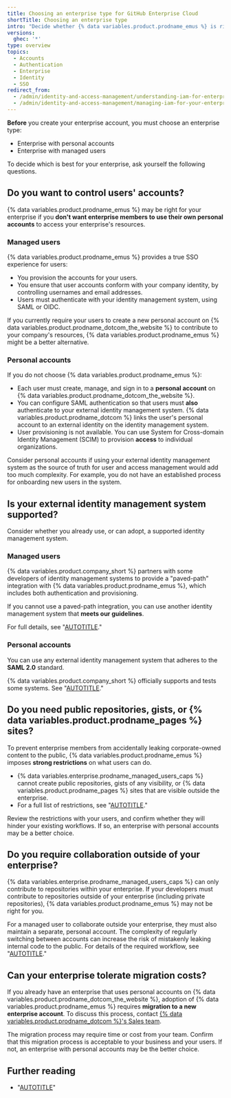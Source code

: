 ```yaml
---
title: Choosing an enterprise type for GitHub Enterprise Cloud
shortTitle: Choosing an enterprise type
intro: "Decide whether {% data variables.product.prodname_emus %} is right for your enterprise by asking yourself some questions."
versions:
  ghec: '*'
type: overview
topics:
  - Accounts
  - Authentication
  - Enterprise
  - Identity
  - SSO
redirect_from:
  - /admin/identity-and-access-management/understanding-iam-for-enterprises/identifying-the-best-authentication-method-for-your-enterprise
  - /admin/identity-and-access-management/managing-iam-for-your-enterprise/identifying-the-best-authentication-method-for-your-enterprise
---
```


**Before** you create your enterprise account, you must choose an enterprise type:

- Enterprise with personal accounts
- Enterprise with managed users

To decide which is best for your enterprise, ask yourself the following questions.

## Do you want to control users' accounts?

{% data variables.product.prodname_emus %} may be right for your enterprise if you **don't want enterprise members to use their own personal accounts** to access your enterprise's resources.

### Managed users

{% data variables.product.prodname_emus %} provides a true SSO experience for users:
- You provision the accounts for your users.
- You ensure that user accounts conform with your company identity, by controlling usernames and email addresses.
- Users must authenticate with your identity management system, using SAML or OIDC.

If you currently require your users to create a new personal account on {% data variables.product.prodname_dotcom_the_website %} to contribute to your company's resources, {% data variables.product.prodname_emus %} might be a better alternative.

### Personal accounts

If you do not choose {% data variables.product.prodname_emus %}:
- Each user must create, manage, and sign in to a **personal account** on {% data variables.product.prodname_dotcom_the_website %}.
- You can configure SAML authentication so that users must **also** authenticate to your external identity management system. {% data variables.product.prodname_dotcom %} links the user's personal account to an external identity on the identity management system.
- User provisioning is not available. You can use System for Cross-domain Identity Management (SCIM) to provision **access** to individual organizations.

Consider personal accounts if using your external identity management system as the source of truth for user and access management would add too much complexity. For example, you do not have an established process for onboarding new users in the system.

## Is your external identity management system supported?

Consider whether you already use, or can adopt, a supported identity management system.

### Managed users

{% data variables.product.company_short %} partners with some developers of identity management systems to provide a "paved-path" integration with {% data variables.product.prodname_emus %}, which includes both authentication and provisioning.

If you cannot use a paved-path integration, you can use another identity management system that **meets our guidelines**.

For full details, see "[AUTOTITLE](/admin/identity-and-access-management/understanding-iam-for-enterprises/about-enterprise-managed-users#identity-management-systems)."

### Personal accounts

You can use any external identity management system that adheres to the **SAML 2.0** standard.

{% data variables.product.company_short %} officially supports and tests some systems. See "[AUTOTITLE](/admin/identity-and-access-management/using-saml-for-enterprise-iam/configuring-saml-single-sign-on-for-your-enterprise#supported-identity-providers)."

## Do you need public repositories, gists, or {% data variables.product.prodname_pages %} sites?

To prevent enterprise members from accidentally leaking corporate-owned content to the public, {% data variables.product.prodname_emus %} imposes **strong restrictions** on what users can do.
- {% data variables.enterprise.prodname_managed_users_caps %} cannot create public repositories, gists of any visibility, or {% data variables.product.prodname_pages %} sites that are visible outside the enterprise.
- For a full list of restrictions, see "[AUTOTITLE](/admin/identity-and-access-management/understanding-iam-for-enterprises/abilities-and-restrictions-of-managed-user-accounts)."

Review the restrictions with your users, and confirm whether they will hinder your existing workflows. If so, an enterprise with personal accounts may be a better choice.

## Do you require collaboration outside of your enterprise?

{% data variables.enterprise.prodname_managed_users_caps %} can only contribute to repositories within your enterprise. If your developers must contribute to repositories outside of your enterprise (including private repositories), {% data variables.product.prodname_emus %} may not be right for you.

For a managed user to collaborate outside your enterprise, they must also maintain a separate, personal account. The complexity of regularly switching between accounts can increase the risk of mistakenly leaking internal code to the public. For details of the required workflow, see "[AUTOTITLE](/admin/identity-and-access-management/understanding-iam-for-enterprises/getting-started-with-enterprise-managed-users#support-developers-with-multiple-user-accounts)."

## Can your enterprise tolerate migration costs?

If you already have an enterprise that uses personal accounts on {% data variables.product.prodname_dotcom_the_website %}, adoption of {% data variables.product.prodname_emus %} requires **migration to a new enterprise account**. To discuss this process, contact [{% data variables.product.prodname_dotcom %}'s Sales team](https://enterprise.github.com/contact).

The migration process may require time or cost from your team. Confirm that this migration process is acceptable to your business and your users. If not, an enterprise with personal accounts may be the better choice.

## Further reading

- "[AUTOTITLE](/admin/identity-and-access-management/using-saml-for-enterprise-iam/deciding-whether-to-configure-saml-for-your-enterprise-or-your-organizations)"
